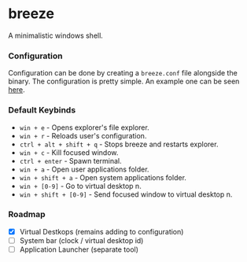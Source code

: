 # breeze

A minimalistic windows shell.


### Configuration

Configuration can be done by creating a `breeze.conf` file alongside the binary.
The configuration is pretty simple. An example one can be seen [here](breeze.conf).


### Default Keybinds

- `win + e` - Opens explorer's file explorer.
- `win + r` - Reloads user's configuration.
- `ctrl + alt + shift + q` - Stops breeze and restarts explorer. 
- `win + c` - Kill focused window.
- `ctrl + enter` - Spawn terminal.
- `win + a` - Open user applications folder.
- `win + shift + a` - Open system applications folder.
- `win + [0-9]` - Go to virtual desktop n.
- `win + shift + [0-9]` - Send focused window to virtual desktop n.



### Roadmap
- [X] Virtual Destkops (remains adding to configuration)
- [ ] System bar (clock / virtual desktop id)
- [ ] Application Launcher (separate tool)
